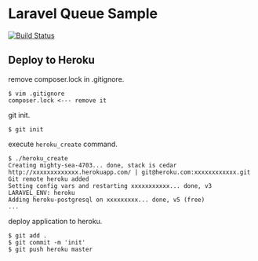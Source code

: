 Laravel Queue Sample
=====================

[![Build Status](https://travis-ci.org/shin1x1/laravel-queue-sample.svg?branch=master)](https://travis-ci.org/shin1x1/laravel-queue-sample)

## Deploy to Heroku

remove composer.lock in .gitignore.

```
$ vim .gitignore
composer.lock <--- remove it
```

git init.

```
$ git init
```

execute `heroku_create` command.

```
$ ./heroku_create
Creating mighty-sea-4703... done, stack is cedar
http://xxxxxxxxxxxxx.herokuapp.com/ | git@heroku.com:xxxxxxxxxxxx.git
Git remote heroku added
Setting config vars and restarting xxxxxxxxxxx... done, v3
LARAVEL_ENV: heroku
Adding heroku-postgresql on xxxxxxxxx... done, v5 (free)
...
```

deploy application to heroku.

```
$ git add .
$ git commit -m 'init'
$ git push heroku master
```


